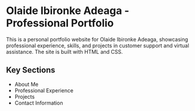 # Olaide Ibironke Adeaga - Professional Portfolio

This is a personal portfolio website for Olaide Ibironke Adeaga, showcasing professional experience, skills, and projects in customer support and virtual assistance. The site is built with HTML and CSS.

## Key Sections
- About Me
- Professional Experience
- Projects
- Contact Information
